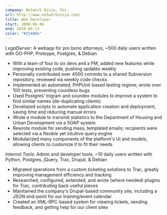 ```yaml
---
company: Network Ninja, Inc.
url: http://www.networkninja.com/
title: Web Developer
start: 2008-06-06
end: 2010-08-13
color: "#25408e"
---
```

*LegalServer*: A webapp for pro bono attorneys, ~500 daily users written with
OO-PHP, Protoype, Postgres, & Debian

* With a team of four to six devs and a PM, added new features while improving
  existing code, pushing updates weekly
* Personally contributed over 4000 commits to a shared Subversion repository,
  reviewed via weekly code checks
* Implemented an automated, PHPUnit-based testing regime; wrote over 100
  tests, preventing countless bugs
* Used Postgres' trigram and soundex modules to improve a system to find
  similar names (de-duplicating clients)
* Developed scripts to automate application creation and deployment, saving
  time and reducing manual errors
* Wrote a module to transmit statistics to the Department of Housing and Urban
  Development via a SOAP system
* Rewrote module for sending mass, templated emails; recipients were selected
  via a flexible yet intuitive query engine
* Modularized many components of the platform's UI and models, allowing
  clients to customize it to fit their needs

*Internal Tools*: Admin and developer tools, ~10 daily users written with
Python, Postgres, jQuery, Trac, Drupal, & Debian

* Migrated operations from a custom ticketing solutions to Trac, greatly
  improving management efficiency and tracking
* Researched, configured, extended, and wrote (where needed) plugins for Trac,
  contributing back useful pieces
* Maintained the company's Drupal-based community site, including a JSON
  end-point for our training/event calendar
* Created an XML-RPC-based system for viewing tickets, sending feedback, and
  getting help for our client sites
